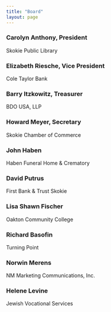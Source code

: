 ```yaml
---
title: "Board"
layout: page
---
```


### Carolyn Anthony, President
Skokie Public Library

### Elizabeth Riesche, Vice President
Cole Taylor Bank

### Barry Itzkowitz, Treasurer
BDO USA, LLP

### Howard Meyer, Secretary
Skokie Chamber of Commerce

### John Haben
Haben Funeral Home & Crematory

### David Putrus
First Bank & Trust Skokie

### Lisa Shawn Fischer
Oakton Community College

### Richard Basofin
Turning Point

### Norwin Merens
NM Marketing Communications, Inc.

### Helene Levine
Jewish Vocational Services
